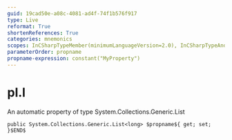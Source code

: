 ```yaml
---
guid: 19cad50e-a08c-4081-ad4f-74f1b576f917
type: Live
reformat: True
shortenReferences: True
categories: mnemonics
scopes: InCSharpTypeMember(minimumLanguageVersion=2.0), InCSharpTypeAndNamespace(minimumLanguageVersion=2.0)
parameterOrder: propname
propname-expression: constant("MyProperty")
---
```


# pl.l

An automatic property of type System.Collections.Generic.List<long>

```
public System.Collections.Generic.List<long> $propname${ get; set; }$END$
```

